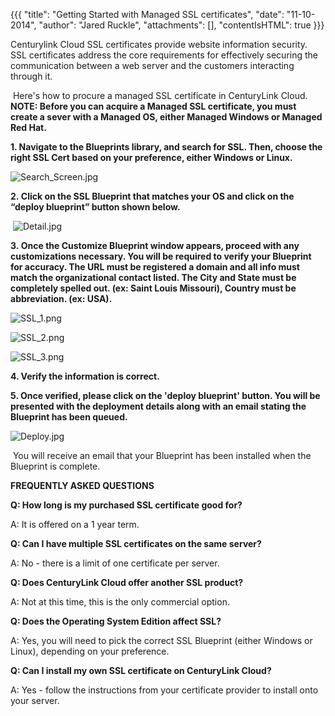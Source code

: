 {{{
  "title": "Getting Started with Managed SSL certificates",
  "date": "11-10-2014",
  "author": "Jared Ruckle",
  "attachments": [],
  "contentIsHTML": true
}}}

<p>Centurylink Cloud SSL certificates provide website information security.&nbsp; SSL certificates address the core requirements for effectively securing the communication between a web server and the customers interacting through it.</p>
<p>&nbsp;Here's how to procure a managed SSL certificate in CenturyLink Cloud. <strong>NOTE: Before you can acquire a Managed SSL certificate, you must create a sever with a Managed OS, either Managed Windows or Managed Red Hat.</strong>
</p>
<p><strong>1. Navigate to the Blueprints library, and search for SSL. Then, choose the right SSL Cert based on your preference, either Windows or Linux.</strong>
</p>
<p><img src="https://t3n.zendesk.com/attachments/token/Y7gAUHap4BipmvaUsfHO4aElb/?name=Search_Screen.jpg" alt="Search_Screen.jpg" />
</p>
<p><strong>2.&nbsp;Click on the SSL Blueprint that matches your OS and click on the “deploy blueprint” button shown below.</strong></p>
<p>&nbsp;<img src="https://t3n.zendesk.com/attachments/token/xQCYDJp1ViPuTIpV5n2mdExId/?name=Detail.jpg" alt="Detail.jpg" /></p>
<p><strong>3.&nbsp;Once the Customize Blueprint window appears, proceed with any customizations necessary. You will be required to verify your Blueprint for accuracy. The URL must be registered a domain and all info must match the organizational contact listed. The City and State must be completely spelled out. (ex: Saint Louis Missouri), Country must be abbreviation. (ex: USA).</strong>
</p>
<p><img src="https://t3n.zendesk.com/attachments/token/IM4c09Nu3kpaKHZ5ZvOdE2Ykh/?name=SSL_1.png" alt="SSL_1.png" />
</p>
<p><img src="https://t3n.zendesk.com/attachments/token/b9V20Ljn38sy5FITho1XSs8Gq/?name=SSL_2.png" alt="SSL_2.png" />
</p>
<p><img src="https://t3n.zendesk.com/attachments/token/zxQ6toi1DHNivpfvhptTVnWSF/?name=SSL_3.png" alt="SSL_3.png" />
</p>
<p><strong>4. Verify the information is correct.</strong><strong>&nbsp;</strong>
</p>
<p><strong>5. Once verified, please click on the 'deploy blueprint' button. You will be presented with the deployment details along with an email stating the Blueprint has been queued.</strong>
</p>
<p><img src="https://t3n.zendesk.com/attachments/token/Hmfxv1Nnp5qPPkI7HjUXeYUdI/?name=Deploy.jpg" alt="Deploy.jpg" /></p>
<p>&nbsp;You will receive an email that your Blueprint has been installed when the Blueprint is complete.</p>
<p><strong>FREQUENTLY ASKED QUESTIONS</strong>
</p>
<p><strong>Q: How long is my purchased SSL certificate good for?</strong>
</p>
<p>A: It is offered on a 1 year term.</p>
<p><strong>Q: Can I have multiple SSL certificates on the same server?</strong>
</p>
<p>A: No - there is a limit of one certificate per server.</p>
<p><strong>Q: Does CenturyLink Cloud offer another SSL product? </strong>
</p>
<p>A: Not at this time, this is the only commercial option.</p>
<p><strong>Q: Does the Operating System Edition affect SSL? </strong>
</p>
<p>A: Yes, you will need to pick the correct SSL Blueprint (either Windows or Linux), depending on your preference.</p>
<p><strong>Q: Can I install my own SSL certificate on CenturyLink Cloud? </strong>
</p>
<p>A: Yes - follow the instructions from your certificate provider to install onto your server.</p>